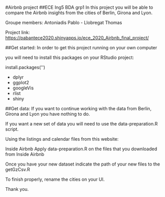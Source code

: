 #Airbnb project
##ECE Ing5 BDA grp1
In this project you will be able to compare the Airbnb insights from the cities of Berlin, Girona and Lyon.


Groupe members:
Antoniadis Pablo - Llobregat Thomas


Project link:
https://pabantece2020.shinyapps.io/ece_2020_Airbnb_final_project/

##Get started:
In order to get this project running on your own computer

you will need to install this packages on your RStudio project:

install.packages('<packageName>')

- dplyr
- ggplot2
- googleVis
- rlist
- shiny


##Get data:
If you want to continue working with the data from Berlin, Girona and Lyon you have nothing to do.

If you want a new set of data you will need to use the data-preparation.R script.

Using the listings and calendar files from this website:

Inside Airbnb
Apply data-preparation.R on the files that you downloaded from Inside Airbnb

Once you have your new dataset indicate the path of your new files to the getGzCsv.R

To finish properly, rename the cities on your UI.



Thank you.
